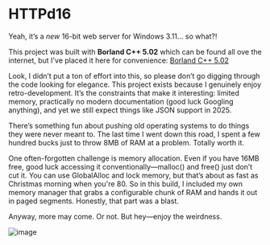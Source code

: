 # HTTPd16

Yeah, it’s a *new* 16-bit web server for Windows 3.11... so what?!

This project was built with **Borland C++ 5.02** which can be found all ove the internet, but I've placed it here for convenience: [Borland C++ 5.02](https://www.networkdls.com/Entity/borland-5-02)


Look, I didn’t put a ton of effort into this, so please don’t go digging through the code looking for elegance. This project exists because I genuinely enjoy retro-development. It’s the constraints that make it interesting: limited memory, practically no modern documentation (good luck Googling anything), and yet we still expect things like JSON support in 2025.

There’s something fun about pushing old operating systems to do things they were never meant to. The last time I went down this road, I spent a few hundred bucks just to throw 8MB of RAM at a problem. Totally worth it.

One often-forgotten challenge is memory allocation. Even if you have 16MB free, good luck accessing it conventionally—malloc() and free() just don’t cut it. You can use GlobalAlloc and lock memory, but that’s about as fast as Christmas morning when you're 80. So in this build, I included my own memory manager that grabs a configurable chunk of RAM and hands it out in paged segments. Honestly, that part was a blast.

Anyway, more may come. Or not. But hey—enjoy the weirdness.

![image](https://user-images.githubusercontent.com/11428567/172197547-ef3dac79-c197-4922-8b35-37132caa0ac5.png)
